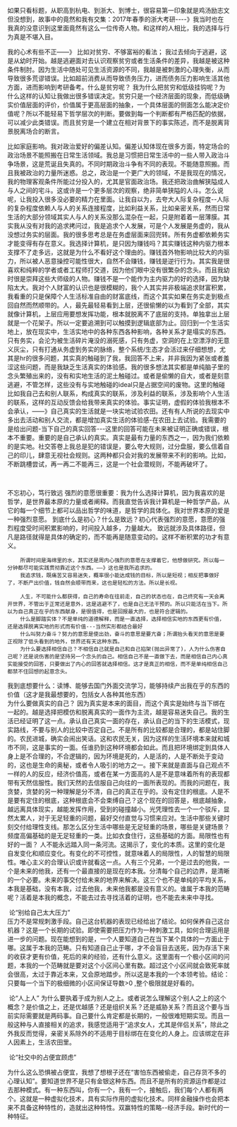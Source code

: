 如果只看标题，从职高到杭电、到浙大、到博士，很容易第一印象就是鸡汤励志文
但没想到，故事中的竟然和我有交集：2017年春季的浙大考研----》我当时也在
我真的没意识到这里面竟然有这么一位传奇人物。和这样的人相比，我的选择与行为真是不堪入目。

我的心术有些不正——》
		比如对贫穷、不够富裕的看法；
				我过去倾向于逃避，这是从幼时开始。越是逃避面对去认识观察贫穷或者生活条件的差异，我越是被这种条件制肘。因为生活中随处可见生活资源的不同，我越是被刺激的心理失衡，从而导致很多荒谬错误。比如超前消费从而导致债务压力，进而债务压力影响生活其他方面，进而影响到考研备考。什么是贫穷呢？
				我为什么把贫穷和低级挂钩呢？为什么这样的认知让我做出很多错误决定。贫穷只是一个经济层面的现象，而低级确实价值层面的评价，价值属于更高层面的抽象，一个具体层面的侧面怎么能决定价值呢？所以不能轻易下哲学层次的判断。要做到每一个判断都有严格匹配的依据，可以减少此类错误。而且贫穷是一个建立在相对背景下的事实陈述，而不是脱离背景脱离场合的断言。
		

​		比如家庭影响。我对政治爱好的偏差认知。偏差认知体现在很多方面，特定场合的政治场景不能照搬在日常生活领域。我总是习惯把日常生活中的一些人带入政治斗争场景，这是荒诞且失真的。不同时期政治斗争有不同的表现。不能随意照搬。而且我被政治的力量所迷惑。总之，政治是一个更广大的领域，不是我现在的情况，我的物理客观条件所能过分投入的，尤其是官面政治场。我还把政治曲解狭隘成人与人之间的宅斗。这或许是一个更多层次的观察，绝非简单狭隘的人斗。怎么说呢，让我投入很多没必要的精力在里面。让我自以为，去夸大人际复杂程度--人际的复杂程度依赖人与人的关系连接程度，比如利益关系，比如亲密关系，然而日常生活的大部分领域其实人与人的关系没那么混杂在一起，只是附着着一层薄膜。
​		 其实我从没有对我的追求拷问过，我是追求个人发展，可是个人发展是务虚的，我从没想过务实的层面。我的很多思考总是在务虚层面来回兜转。所有务虚都依赖务实才能变得有存在意义。我选择计算机，是只因为赚钱吗？其实赚钱这种内驱力根本支撑不了走多远，这就是为什么不看好这个理由的。赚钱首外物影响比较大的内驱力，所以被人恶意操控可能性很大，自然不会赚钱，赚钱是逆行行为。其实我是很喜欢和纯粹的学者或者工程师打交道，因为他们眼中没有很繁杂的念头。而且我幼时很是崇拜这些大师级的人物。赚钱不是一个能作为主内驱力的好的选择，因为缺陷太大。我对个人财富的认识也是很模糊的，我个人其实并非极端追求财富积累，我看重的只是保障个人生活标准自由的财富底线，而这个其实如果在务实走到极点回自然而然顺带的。人，最先最轻易看到上层，还很偷懒的以为看到了全部，其实就像计算机，上层应用要想发挥功能，根本就脱离不了底层的支持。单独拿出上层就是一个花架子。所以一定要追溯到可以触摸到逻辑底部为止。回归到一个生活实地上，放在现实中，生活实地中的各种东西各种影响，各种关系才是塌实的东西。只有务实，会沦为被生活碎片淹没的溺死感，只有务虚，空洞的在上空漂浮的无意义灰尘，只有打通从务虚到务实的脉络，整个系统/生态才会活过来
​		仔细想想，尤其是hr的很多问题，其实真的触碰到了我，我回答不上来，并非我因为紧张或者羞涩这些问题，而是我缺乏生活真实的体验感。我的很多想法其实都是单纯脑子里的念头繁殖出来的，没有和实地生活的泥土触碰过。或者是偷懒的自大，或者是刻意逃避，不管怎样，这些没有与实地触碰的ideal只是占据空间的废物。这里的触碰比如我自己去和别人联系，构成真实的联系，涉及利益的联系，涉及影响个人生活的联系，这样的互动反馈会给我带来真实的体验。事实证明，虚假的体验我根本不会承认，——》自己真实的生活就是一块实地试验农田。还有有人所说的去现实中多出去活动和别人交流，都是增加真实生活的体验感-在农田上去试验。
​		我需要的是给出问题-当下自己的真实回答---这里的回答可能在未来被证明正确或错误，根本不重要。重要的是自己承认的真实。真实是最有力量的东西之一，因为我们依赖的是实地。社交答卷上我总是犯的错误是，要么夸大规则，过分盘服，要么信着自己的印儿，肆意无视社会规则。这两种都只会对我的发展带来不利的影响。比如，不断跳槽尝试，再一再二不能再三，这是一个社会潜规则，不能再破坏了。
​		

​					



不忘初心，笃行致远
		强烈的意愿很重要：我为什么选择计算机，因为我喜欢的是哲学，是世界最本原的力量或者阐释。而我直觉告诉我计算机是一种哲学产品，从它的每一个细节上都可以品出哲学的味道，是哲学的具体化。我对世界本原的爱是一种强烈意愿。
		到底什么是初心？什么是致远？初心代表强烈的意愿，意愿的强烈程度受时间积累影响的，时间投入越多，力量越大。
		致远就涉及具体路径，但凡是路径就得是具体的确定的，而不能再是随意变动的。这样不断积累的功才有意义。
		

		所谓时间是海绵里的水，其实还是周内心强烈的意愿在支撑着它，他想做研究。所以每一分钟都尽可能实践贯彻靠近这个东西。——》这也是我所追求的。
		我追求钱，既痛苦又容易迷失，概率很小能达成钱的目标，所以是短视；相反把事做好了，不断产出价值，钱自然会顺带而来，这也是轻松的方法。所以是长视。
		
		人生，不可能什么都获得，自己的寿命在往前走，自己的状态也在，自己终究有一天会离开世界，不管出于正常还是意外，这是逃避不了，也是自己无法干预的。所以只能活在当下。所以为自己真正在乎的东西献身，是很值得，也是回报最大的，也是符合逻辑的。
		什么是脚踏实体？不是单纯的道德解释，而是一直选择，选择相信实地的东西更有价值，还是选择脱离实地的形式而有价值---当然实形都结合最好
		什么叫努力奋斗？努力的意思是使出劲，奋斗的意思是要亢奋；所谓抬头看天的意思是要正视除了低头看到的地外，世界还有天这种东西。
		为什么要选择相信自己？不相信自己就是自己和自己掐架(抛出异常了)，人为什么伤害自己呢？还是说伤害的是坚持另一个念头的自己。相信自己不是一直做下去，而是相信自己内心真实能接受的回答，只要做出了内心的回答就选择相信。这才是真正的相信，而不是单纯相信自己都禁不住回想的起意念头。

​		我到底想要什么：读博、能够去国门外面交流学习，能够持续产出我在乎的东西的价值（这才是我最想要的，包括女人各种其他东西）
​		
​		为什么要做真实的自己？
​				因为真实是本来的面目，而这个真实是始终与当下绑在一起的。越是选择把模仿和脱离真实的一面作为主流，越是容易迷失自己。我的生活已经证明了这一点。承认自己真实一面的存在，承认自己的当下的生活模式，现实路线，不要与别人的比较中否定自己。
​				不是所有的比较都是合理的，都是站住脚的。农民进城，确实会闹出笑话。这和农民无关，因为这样的生活环境本来就和城市不同，这是事实的一面。任谁扔到这种环境都会如此。而且把环境绑定到具体人身上是不合理的，不合逻辑的，因为环境是死的，人是活的，人是不断处于变动的，这也是生命的奥秘，或者令人吸引的地方之一。接下来就是直面与自己观点不一样的人的反应，经济价值高，或者在某一方面高的人是不是意味着所有的表现都带有天然信服性。我们天然的去信服自己向往的一面所表现的。而我的问题在，我贪婪，贪婪的另一种理解是分不清，自己的真正在乎的。没有定住的根底。人是不是要有定住的根底，这种根底会不会束缚自己？这个现在的回答是，根底越抽象，越远离具体现实，越能发挥作用，受到的碰撞越小。
​		光凭理性去一个一个驳斥，显然太累人，对于无足轻重的问题，最好交付直觉与习惯来应对。生活中那些关键时刻交付给理性支线。那怎么区分生活中哪些是无足轻重的场景，哪些是关键场景？频度高偏基础的是无足轻重的一类。比如衣食住行，这些基础的方面。
​		局限性也有好的一面？
​				人不能永远踏入同一条河流。这揭示了，变化的本质。这里的变化是自发变化和顺应变化。有变化的不可控性，就意味着人的局限性，人的智慧的局限性。唯心主义的合理认识或许就看这一点。人有三个兄弟，一个是过去的他我，一个是未来的他我，还有一个最直接的是现在的本我。分清每个自己的边界，是清晰的一个必要。未来的事交付给未来的地界来解决。这三个也不是单纯的平均关系，本我是基础，没有本我，过去他我，未来他我都是没有意义的。谁属于本我的范畴呢？活着是本我的概念，不能去过去寻找活着的证明，也不能去未来中寻找。

​		论“别给自己太大压力”			
​				压力不是常规刺激手段。自己这台机器的表现已经给出了结论。如何保养自己这台机器？这是一个长期的试验。
​				即使需要把压力作为一种刺激工具，如何合理运用是进一步的问题。现在能想到的是，一个人要知道自己在当下某个具体的一方面止于哪。这属于本我的范畴。只有知道自己止于哪，才不会盲目去送死，因为存活下来的收获才更有价值，死后的来的经验，还有什么意义。这里面有一个极小区间的问题，本我的一个范畴就是要对这个小区间心里有数。超过这个小区间就会致死率就会很高，太过于靠近本来，又会原地踏步。所以这是本我的一个本领考验。
​				结论：只要每一个当下的极细微的小区间保证导数>0 ,整个极限就是好看的。

​		论“人上人”
​				为什么要执着于成为别人之上。或者说怎么理解这个别人之上的这个概念？是价值之上，还是优越感？还是组织关系？还是威胁关系？而且这个要与当前实际需要就是两码事。自己要什么肯定都是长期的，一般很难短期实现。而且一般这种与人直接相关的追求，我感觉适用于“追求女人，尤其是伴侣关系”，除此之外我反而觉得，亲密关系除外的不适用于目标绑在在变化的人身上。应该绑定在非人因素上，生活农田里。
​				

​		论“社交中的占便宜顾虑”

​				为什么这么恐惧被占便宜，我想了想根子还在“害怕东西被偷走，自己存货不多的心理认知”。要知道世界不是只有金银这种东西。而且不是所有的资源运作都是过去那种模式。有一种东西叫，你有一个，我有一个，接触后，我们每个人都有两个。这就是一种虚拟化技术，具有实际作用的虚拟化技术。同样金融操作也会把本来不具备这种特性的，造就出这种特性。双赢特性的策略--经济手段。新时代的一种特征。